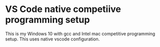 # VS Code native competiive programming setup

This is my Windows 10 with gcc and Intel mac competitive programming setup.
This uses native vscode configuration.